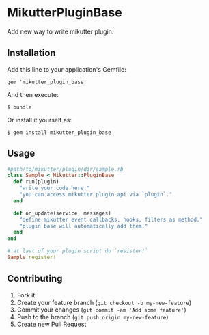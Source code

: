 # MikutterPluginBase

Add new way to write mikutter plugin.

## Installation

Add this line to your application's Gemfile:

    gem 'mikutter_plugin_base'

And then execute:

    $ bundle

Or install it yourself as:

    $ gem install mikutter_plugin_base

## Usage

```ruby
#path/to/mikutter/plugin/dir/sample.rb
class Sample < Mikutter::PluginBase
  def run(plugin)
    "write your code here."
    "you can access mikutter plugin api via `plugin`."
  end

  def on_update(service, messages)
    "define mikutter event callbacks, hooks, filters as method."
    "plugin base will automatically add them."
  end
end

# at last of your plugin script do `resister!`
Sample.register!
```

## Contributing

1. Fork it
2. Create your feature branch (`git checkout -b my-new-feature`)
3. Commit your changes (`git commit -am 'Add some feature'`)
4. Push to the branch (`git push origin my-new-feature`)
5. Create new Pull Request
